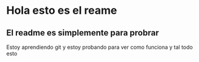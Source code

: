 # Hola esto es el reame

## El readme es simplemente para probrar

Estoy aprendiendo git y estoy probando para ver como funciona y tal todo esto